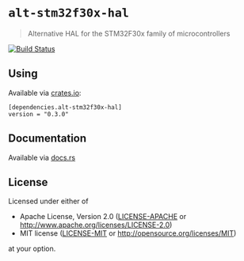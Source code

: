 # `alt-stm32f30x-hal`

> Alternative HAL for the STM32F30x family of microcontrollers

[`embedded-hal`]: https://crates.io/crates/embedded-hal

[![Build Status](https://travis-ci.org/copterust/alt-stm32f30x-hal.svg?branch=master)](https://travis-ci.org/copterust/alt-stm32f30x-hal)

## Using

Available via [crates.io](https://crates.io/crates/alt-stm32f30x-hal):

```
[dependencies.alt-stm32f30x-hal]
version = "0.3.0"
```

## Documentation

Available via [docs.rs](https://docs.rs/alt-stm32f30x-hal/0.3.0/alt_stm32f30x_hal/)

## License

Licensed under either of

- Apache License, Version 2.0 ([LICENSE-APACHE](LICENSE-APACHE) or
  http://www.apache.org/licenses/LICENSE-2.0)
- MIT license ([LICENSE-MIT](LICENSE-MIT) or http://opensource.org/licenses/MIT)

at your option.
